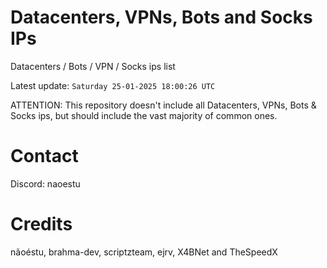 # Datacenters, VPNs, Bots and Socks IPs
 
Datacenters / Bots / VPN / Socks ips list

Latest update: `Saturday 25-01-2025 18:00:26 UTC` 

ATTENTION: This repository doesn't include all Datacenters, VPNs, Bots & Socks ips, 
but should include the vast majority of common ones.

# Contact
Discord: naoestu

# Credits
nãoéstu, brahma-dev, scriptzteam, ejrv, X4BNet and TheSpeedX

